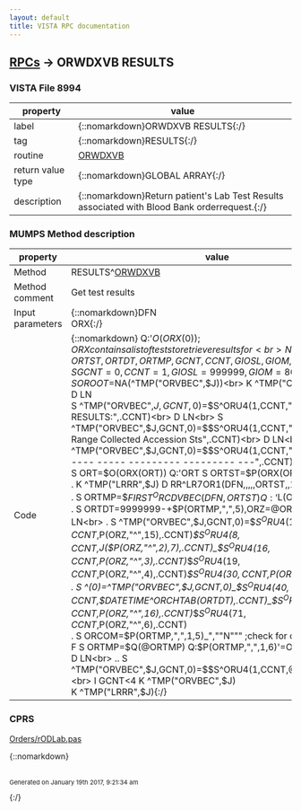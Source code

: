 ```yaml
---
layout: default
title: VISTA RPC documentation
---
```




## [RPCs](TableOfContent.md) &#8594; ORWDXVB RESULTS 



### VISTA File 8994 


 property | value 
--- | --- 
 label | {::nomarkdown}ORWDXVB RESULTS{:/}
 tag | {::nomarkdown}RESULTS{:/}
 routine | [ORWDXVB](http://code.osehra.org/dox/Routine_ORWDXVB_source.html)
 return value type | {::nomarkdown}GLOBAL ARRAY{:/}
 description | {::nomarkdown}Return patient's Lab Test Results associated with Blood Bank orderrequest.{:/}


### MUMPS Method description

 property | value 
 --- | --- 
 Method | RESULTS^[ORWDXVB](http://code.osehra.org/dox/Routine_ORWDXVB_source.html)
 Method comment | Get test results
 Input parameters | {::nomarkdown}DFN<br>ORX{:/}
 Code | {::nomarkdown}  Q:'$O(ORX(0))  ;ORX contains a list of tests to retrieve results for<br> N ORCOM,ORT,ORTST,ORTDT,ORTMP,GCNT,CCNT,GIOSL,GIOM,I,ORZ<br> S GCNT=0,CCNT=1,GIOSL=999999,GIOM=80<br> S OROOT=$NA(^TMP("ORVBEC",$J))<br> K ^TMP("ORVBEC",$J)<br> D LN<br> S ^TMP("ORVBEC",$J,GCNT,0)=$$S^ORU4(1,CCNT,"RECENT LAB RESULTS:",.CCNT)<br> D LN<br> S ^TMP("ORVBEC",$J,GCNT,0)=$$S^ORU4(1,CCNT,"Test    Result    Units      Range     Collected       Accession     Sts",.CCNT)<br> D LN<br> S ^TMP("ORVBEC",$J,GCNT,0)=$$S^ORU4(1,CCNT,"----    ------    -----      -----     ---------       ---------     ---",.CCNT)<br> S ORT=0 F  S ORT=$O(ORX(ORT)) Q:'ORT  S ORTST=$P(ORX(ORT),"^",1) D<br> . K ^TMP("LRRR",$J) D RR^LR7OR1(DFN,,,,,ORTST,,1)  ;DBIA 2503<br> . S ORTMP=$$FIRST^ORCDVBEC(DFN,ORTST) Q:'$L(ORTMP)<br> . S ORTDT=9999999-+$P(ORTMP,",",5),ORZ=@ORTMP<br> . D LN<br> . S ^TMP("ORVBEC",$J,GCNT,0)=$$S^ORU4(1,CCNT,$P(ORZ,"^",15),.CCNT)_$$S^ORU4(8,CCNT,$J($P(ORZ,"^",2),7),.CCNT)_$$S^ORU4(16,CCNT,$P(ORZ,"^",3),.CCNT)_$$S^ORU4(19,CCNT,$P(ORZ,"^",4),.CCNT)_$$S^ORU4(30,CCNT,$P(ORZ,"^",5),.CCNT)<br> . S ^(0)=^TMP("ORVBEC",$J,GCNT,0)_$$S^ORU4(40,CCNT,$$DATETIME^ORCHTAB(ORTDT),.CCNT)_$$S^ORU4(56,CCNT,$P(ORZ,"^",16),.CCNT)_$$S^ORU4(71,CCNT,$P(ORZ,"^",6),.CCNT)<br> . S ORCOM=$P(ORTMP,",",1,5)_",""N""" ;check for comments<br> . F  S ORTMP=$Q(@ORTMP) Q:$P(ORTMP,",",1,6)'=ORCOM  D<br> .. D LN<br> .. S ^TMP("ORVBEC",$J,GCNT,0)=$$S^ORU4(1,CCNT,@ORTMP,.CCNT)<br> I GCNT<4 K ^TMP("ORVBEC",$J)<br> K ^TMP("LRRR",$J){:/}


### CPRS

[Orders/rODLab.pas](https://github.com/OSEHRA/VistA/blob/master/Packages/Order%20Entry%20Results%20Reporting/CPRS/CPRS-Chart/Orders/rODLab.pas")

{::nomarkdown} <br/><br/><p style="font-size: 11px">Generated on January 19th 2017, 9:21:34 am</p>{:/}